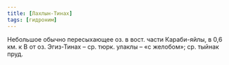 ```yaml
---
title: [Лахлын-Тинах]
tags: [гидроним]
---
```


Небольшое обычно пересыхающее оз. в вост. части Караби-яйлы, в 0,6 км. к В от
оз. Эгиз-Тинах – ср. тюрк. улаклы – «с желобом»; ср. тыйнак пруд.
